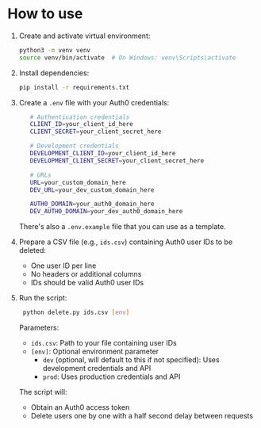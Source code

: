 # How to use

1. Create and activate virtual environment:
   ```bash
   python3 -m venv venv
   source venv/bin/activate  # On Windows: venv\Scripts\activate
   ```

2. Install dependencies:
   ```bash
   pip install -r requirements.txt
   ```

3. Create a `.env` file with your Auth0 credentials:
   ```bash
      # Authentication credentials
      CLIENT_ID=your_client_id_here
      CLIENT_SECRET=your_client_secret_here

      # Development credentials
      DEVELOPMENT_CLIENT_ID=your_client_id_here
      DEVELOPMENT_CLIENT_SECRET=your_client_secret_here

      # URLs
      URL=your_custom_domain_here
      DEV_URL=your_dev_custom_domain_here

      AUTH0_DOMAIN=your_auth0_domain_here
      DEV_AUTH0_DOMAIN=your_dev_auth0_domain_here

   ```


   There's also a `.env.example` file that you can use as a template.

4. Prepare a CSV file (e.g., `ids.csv`) containing Auth0 user IDs to be deleted:
   - One user ID per line
   - No headers or additional columns
   - IDs should be valid Auth0 user IDs

5. Run the script:
   ```bash
    python delete.py ids.csv [env]
   ```
   Parameters:
   - `ids.csv`: Path to your file containing user IDs
   - `[env]`: Optional environment parameter
     - `dev` (optional, will default to this if not specified): Uses development credentials and API
     - `prod`: Uses production credentials and API

   The script will:
   - Obtain an Auth0 access token
   - Delete users one by one with a half second delay between requests
